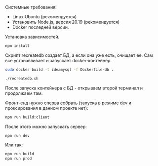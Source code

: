 Системные требования:
- Linux Ubuntu (рекомендуется)
- Установить Node.js, версия 20.19 (рекомендуется)
- Docker последней версии.

Установка зависимостей.

```sh
npm install
```

Скрипт recreatedb создает БД, а если она уже есть, очищает ее. Сам все устанавливает и запускает docker-контейнер.

```sh
sudo docker build -t ideamysql -f Dockerfile-db .

./recreatedb.sh
```

После запуска контейнера с БД - открываем второй терминал и продолжаем там.

Фронт-енд нужно сперва собрать (запуска в режиме dev и проксирования в данном проекте нет):

```sh
npm run build:client
```

После этого можно запускать сервер:

```sh
npm run dev
```

Или так:

```sh
npm run build
npm run prod
```
